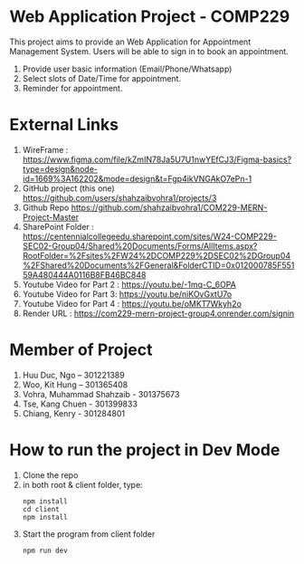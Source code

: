 # Web Application Project - COMP229 

This project aims to provide an Web Application for Appointment Management System. 
Users will be able to sign in to book an appointment.

  1. Provide user basic information (Email/Phone/Whatsapp)
  2. Select slots of Date/Time for appointment. 
  3. Reminder for appointment. 


# External Links 
  1. WireFrame : https://www.figma.com/file/kZmIN78Ja5U7U1nwYEfCJ3/Figma-basics?type=design&node-id=1669%3A162202&mode=design&t=Fgp4ikVNGAkO7ePn-1
  2. GitHub project (this one) https://github.com/users/shahzaibvohra1/projects/3
  3. Github Repo https://github.com/shahzaibvohra1/COM229-MERN-Project-Master
  4. SharePoint Folder : https://centennialcollegeedu.sharepoint.com/sites/W24-COMP229-SEC02-Group04/Shared%20Documents/Forms/AllItems.aspx?RootFolder=%2Fsites%2FW24%2DCOMP229%2DSEC02%2DGroup04%2FShared%20Documents%2FGeneral&FolderCTID=0x012000785F55159A480444A0116B8FB46BC848
  5. Youtube Video for Part 2 : https://youtu.be/-1mq-C_6OPA
  6. Youtube Video for Part 3: https://youtu.be/niKOvGxtU7o 
  7. Youtube Video for Part 4 : https://youtu.be/oMKT7Wkyh2o
  8. Render URL : https://com229-mern-project-group4.onrender.com/signin
 


# Member of Project

  1. Huu Duc, Ngo – 301221389
  2. Woo, Kit Hung – 301365408
  3. Vohra, Muhammad Shahzaib - 301375673
  4. Tse, Kang Chuen - 301399833
  5. Chiang, Kenry - 301284801



# How to run the project in Dev Mode
  1. Clone the repo
  2. in both root & client folder, type:
     ```
     npm install
     cd client
     npm install
     ```
  3. Start the program from client folder
     ```
     npm run dev
     ```
